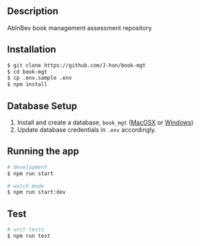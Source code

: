 ## Description

AbInBev book management assessment repository

## Installation

```bash
$ git clone https://github.com/J-hon/book-mgt
$ cd book-mgt
$ cp .env.sample .env
$ npm install
```

## Database Setup

1. Install and create a database, `book_mgt`
   ([MacOSX](https://www.codementor.io/@engineerapart/getting-started-with-postgresql-on-mac-osx-are8jcopb)
   or [Windows](https://www.guru99.com/postgresql-create-database.html))
2. Update database credentials in `.env` accordingly.

## Running the app

```bash
# development
$ npm run start

# watch mode
$ npm run start:dev
```

## Test

```bash
# unit tests
$ npm run test
```
